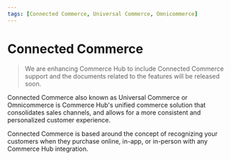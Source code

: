 ```yaml
---
tags: [Connected Commerce, Universal Commerce, Omnicommerce]
---
```


# Connected Commerce

<!-- theme: danger -->
> We are enhancing Commerce Hub to include Connected Commerce support and the documents related to the features will be released soon.

Connected Commerce also known as Universal Commerce or Omnicommerce is Commerce Hub's unified commerce solution that consolidates sales channels, and allows for a more consistent and personalized customer experience.

Connected Commerce is based around the concept of recognizing your customers when they purchase online, in-app, or in-person with any Commerce Hub integration.

<!-- https://docs.adyen.com/unified-commerce -->
